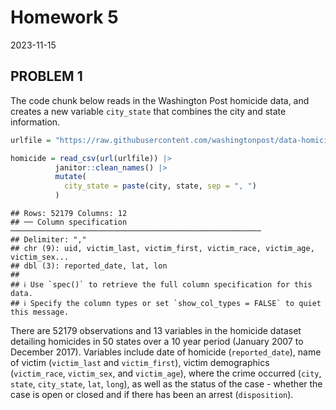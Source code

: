 Homework 5
================
2023-11-15

## PROBLEM 1

The code chunk below reads in the Washington Post homicide data, and
creates a new variable `city_state` that combines the city and state
information.

``` r
urlfile = "https://raw.githubusercontent.com/washingtonpost/data-homicides/master/homicide-data.csv"

homicide = read_csv(url(urlfile)) |>
          janitor::clean_names() |>
          mutate(
            city_state = paste(city, state, sep = ", ")
          )
```

    ## Rows: 52179 Columns: 12
    ## ── Column specification ────────────────────────────────────────────────────────
    ## Delimiter: ","
    ## chr (9): uid, victim_last, victim_first, victim_race, victim_age, victim_sex...
    ## dbl (3): reported_date, lat, lon
    ## 
    ## ℹ Use `spec()` to retrieve the full column specification for this data.
    ## ℹ Specify the column types or set `show_col_types = FALSE` to quiet this message.

There are 52179 observations and 13 variables in the homicide dataset
detailing homicides in 50 states over a 10 year period (January 2007 to
December 2017). Variables include date of homicide (`reported_date`),
name of victim (`victim_last` and `victim_first`), victim demographics
(`victim_race`, `victim_sex`, and `victim_age`), where the crime
occurred (`city`, `state`, `city_state`, `lat`, `long`), as well as the
status of the case - whether the case is open or closed and if there has
been an arrest (`disposition`).
